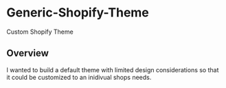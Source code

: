 # Generic-Shopify-Theme
Custom Shopify Theme 

## Overview
I wanted to build a default theme with limited design considerations so that it could be customized to an inidivual shops needs. 
